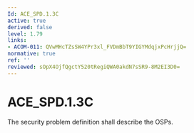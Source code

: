 ```yaml
---
Id: ACE_SPD.1.3C
active: true
derived: false
level: 1.79
links:
- ACOM-011: QVwMHcTZsSW4YPr3xl_FVDmBbT9YIGYMdqjxPcHrjjQ=
normative: true
ref: ''
reviewed: sOpX4OjfQgctY520tRegiQWA0akdN7sSR9-8M2EI3D0=
---
```


# ACE_SPD.1.3C

The security problem definition shall describe the OSPs.
